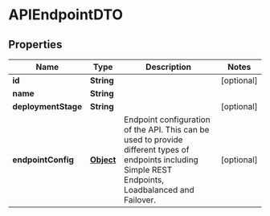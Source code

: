 

# APIEndpointDTO

## Properties

Name | Type | Description | Notes
------------ | ------------- | ------------- | -------------
**id** | **String** |  |  [optional]
**name** | **String** |  | 
**deploymentStage** | **String** |  |  [optional]
**endpointConfig** | [**Object**](.md) | Endpoint configuration of the API. This can be used to provide different types of endpoints including Simple REST Endpoints, Loadbalanced and Failover.  |  [optional]



